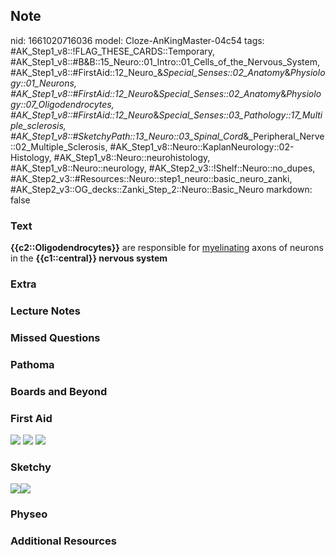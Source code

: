 ## Note
nid: 1661020716036
model: Cloze-AnKingMaster-04c54
tags: #AK_Step1_v8::!FLAG_THESE_CARDS::Temporary, #AK_Step1_v8::#B&B::15_Neuro::01_Intro::01_Cells_of_the_Nervous_System, #AK_Step1_v8::#FirstAid::12_Neuro_&_Special_Senses::02_Anatomy_&_Physiology::01_Neurons, #AK_Step1_v8::#FirstAid::12_Neuro_&_Special_Senses::02_Anatomy_&_Physiology::07_Oligodendrocytes, #AK_Step1_v8::#FirstAid::12_Neuro_&_Special_Senses::03_Pathology::17_Multiple_sclerosis, #AK_Step1_v8::#SketchyPath::13_Neuro::03_Spinal_Cord_&_Peripheral_Nerve::02_Multiple_Sclerosis, #AK_Step1_v8::Neuro::KaplanNeurology::02-Histology, #AK_Step1_v8::Neuro::neurohistology, #AK_Step1_v8::Neuro::neurology, #AK_Step2_v3::!Shelf::Neuro::no_dupes, #AK_Step2_v3::#Resources::Neuro::step1_neuro::basic_neuro_zanki, #AK_Step2_v3::OG_decks::Zanki_Step_2::Neuro::Basic_Neuro
markdown: false

### Text
<div>
  <b>{{c2::Oligodendrocytes}}</b> are responsible for
  <u>myelinating</u> axons of neurons in the <b>{{c1::central}}
  nervous system</b>
</div>

### Extra


### Lecture Notes


### Missed Questions


### Pathoma


### Boards and Beyond


### First Aid
<img src="tmpklvUs_.png"> <img src="tmpSlDXY3.png"> <img src= 
"tmpYjvCIi.png">

### Sketchy
<img src="MS%20oligodendrocyte_1566160514431.jpg"><img src= 
"Zoverall%20picture%20(102)_1566160514431.JPG">

### Physeo


### Additional Resources

